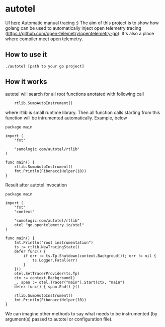 # autotel
UI [here](./ui/ui.html)
Automatic manual tracing :)
The aim of this project is to show how golang can be used to automatically inject 
open telemetry tracing (https://github.com/open-telemetry/opentelemetry-go).
It's also a place where compiler meet open telemetry.

## How to use it

```
./autotel [path to your go project]
```

## How it works

autotel will search for all root functions anotated with following call

```
	rtlib.SumoAutoInstrument()
```

where rtlib is small runtime library. Then all function calls starting from this function will be 
intrumented automatically. Example, below

```
package main

import (
	"fmt"

	"sumologic.com/autotel/rtlib"
)

func main() {
	rtlib.SumoAutoInstrument()
	fmt.Println(FibonacciHelper(10))
}
```

Result after autotel invocation

```
package main

import (
	"fmt"
	"context"

	"sumologic.com/autotel/rtlib"
	otel "go.opentelemetry.io/otel"
)

func main() {
	fmt.Println("root instrumentation")
	ts := rtlib.NewTracingState()
	defer func() {
		if err := ts.Tp.Shutdown(context.Backgroud()); err != nil {
			ts.Logger.Fatal(err)
		}
	}()
	otel.SetTracerProvider(ts.Tp)
	ctx := context.Background()
	_, span := otel.Tracer("main").Start(ctx, "main")
	defer func() { span.End() }()

	rtlib.SumoAutoInstrument()
	fmt.Println(FibonacciHelper(10))
}
```

We can imagine other methods to say what needs to be instrumented (by argument(s) passed to autotel or configuration file).
